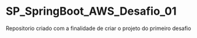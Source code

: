 # SP_SpringBoot_AWS_Desafio_01
Repositorio criado com a finalidade de criar o projeto do primeiro desafio
